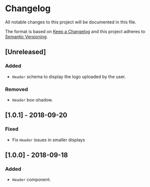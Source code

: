 # Changelog

All notable changes to this project will be documented in this file.

The format is based on [Keep a Changelog](http://keepachangelog.com/en/1.0.0/)
and this project adheres to [Semantic Versioning](http://semver.org/spec/v2.0.0.html).

## [Unreleased]
### Added
- `Header` schema to display the logo uploaded by the user.
### Removed
- `Header` box-shadow.

## [1.0.1] - 2018-09-20
### Fixed
 - Fix `Header` issues in smaller displays
  
## [1.0.0] - 2018-09-18
### Added
- `Header` component.